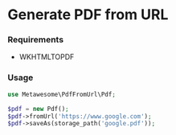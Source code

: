 # Generate PDF from URL

### Requirements

- WKHTMLTOPDF

### Usage

```php
use Metawesome\PdfFromUrl\Pdf;

$pdf = new Pdf();
$pdf->fromUrl('https://www.google.com');
$pdf->saveAs(storage_path('google.pdf'));
```